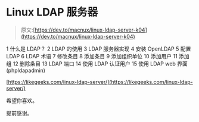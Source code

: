 # Linux LDAP 服务器

> 原文:[https://dev.to/macnux/linux-ldap-server-k04](https://dev.to/macnux/linux-ldap-server-k04)

1 什么是 LDAP？
2 LDAP 的使用
3 LDAP 服务器实现
4 安装 OpenLDAP
5 配置 LDAP
6 LDAP 术语
7 修改条目
8 添加条目
9 添加组织单位
10 添加用户
11 添加组
12 删除条目
13 LDAP 端口
14 使用 LDAP 认证用户
15 使用 LDAP web 界面(phpldapadmin)

[https://likegeeks.com/linux-ldap-server/](https://likegeeks.com/linux-ldap-server/)

希望你喜欢。

提前感谢。